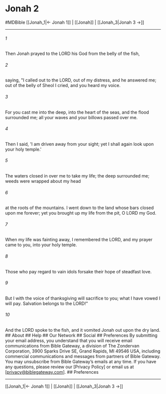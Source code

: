 # Jonah 2
#MDBible
[[Jonah_1|← Jonah 1]] | [[Jonah]] | [[Jonah_3|Jonah 3 →]]

***


###### 1 
Then Jonah prayed to the LORD his God from the belly of the fish, 

###### 2 
saying, "I called out to the LORD, out of my distress, and he answered me; out of the belly of Sheol I cried, and you heard my voice. 

###### 3 
For you cast me into the deep, into the heart of the seas, and the flood surrounded me; all your waves and your billows passed over me. 

###### 4 
Then I said, 'I am driven away from your sight; yet I shall again look upon your holy temple.' 

###### 5 
The waters closed in over me to take my life; the deep surrounded me; weeds were wrapped about my head 

###### 6 
at the roots of the mountains. I went down to the land whose bars closed upon me forever; yet you brought up my life from the pit, O LORD my God. 

###### 7 
When my life was fainting away, I remembered the LORD, and my prayer came to you, into your holy temple. 

###### 8 
Those who pay regard to vain idols forsake their hope of steadfast love. 

###### 9 
But I with the voice of thanksgiving will sacrifice to you; what I have vowed I will pay. Salvation belongs to the LORD!" 

###### 10 
And the LORD spoke to the fish, and it vomited Jonah out upon the dry land. ## About ## Help ## Our Network ## Social ## Preferences By submitting your email address, you understand that you will receive email communications from Bible Gateway, a division of The Zondervan Corporation, 3900 Sparks Drive SE, Grand Rapids, MI 49546 USA, including commercial communications and messages from partners of Bible Gateway. You may unsubscribe from Bible Gateway&rsquo;s emails at any time. If you have any questions, please review our [Privacy Policy] or email us at [privacy@biblegateway.com]. ## Preferences

***

[[Jonah_1|← Jonah 1]] | [[Jonah]] | [[Jonah_3|Jonah 3 →]]
